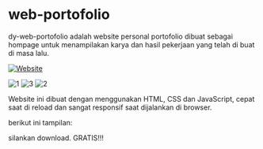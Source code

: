 # web-portofolio


dy-web-portofolio adalah website personal portofolio dibuat sebagai  hompage untuk menampilakan karya dan hasil pekerjaan yang telah di buat di masa lalu.
 
 [![Website](https://img.shields.io/badge/View-Website-blue)](https://sample-project.s3-web.us-east.cloud-object-storage.appdomain.cloud/)
 
 ![1](https://user-images.githubusercontent.com/15252183/122010572-6c1d5a80-cde5-11eb-8a81-1b3cef9b00ae.jpg)
![3](https://user-images.githubusercontent.com/15252183/122010578-6f184b00-cde5-11eb-9bed-4b62a6ee3cc7.jpg)
![2](https://user-images.githubusercontent.com/15252183/122010591-72abd200-cde5-11eb-946e-29f35db3c333.jpg)

 Website ini dibuat dengan menggunakan HTML, CSS dan JavaScript, cepat saat di reload dan sangat responsif saat dijalankan di browser.
 
 berikut ini tampilan:
 
 
 
 
silankan download. GRATIS!!!
